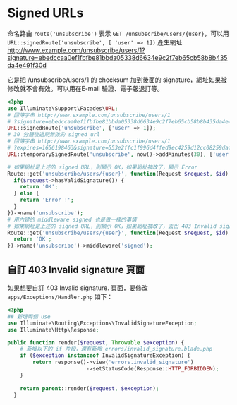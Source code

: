 # Signed URLs

命名路由 `route('unsubscribe')` 表示 `GET /unsubscribe/users/{user}`，可以用 `URL::signedRoute('unsubscribe', [ 'user' => 1])` 產生網址 http://www.example.com/unsubscribe/users/1?signature=ebedccaa0ef1fbfbe81bbda05338d6634e9c2f7eb65cb58b8b435da4e491f30d

它是把 /unsubscribe/users/1 的 checksum 加到後面的 signature，網址如果被修改就不會有效。可以用在E-mail 驗證、電子報退訂等。

``` php
<?php
use Illuminate\Support\Facades\URL;
# 回傳字串 http://www.example.com/unsubscribe/users/1
# ?signature=ebedccaa0ef1fbfbe81bbda05338d6634e9c2f7eb65cb58b8b435da4e491f
URL::signedRoute('unsubscribe', ['user' => 1]);
# 30 分鐘後過期無效的 signed url
# 回傳字串 http://www.example.com/unsubscribe/users/1
# ?expires=1656198463&signature=553e2ffc1f996d4ffed9ec4259d12cc08259daf9214
URL::temporarySignedRoute('unsubscribe', now()->addMinutes(30), ['user' => 1]);

# 如果網址是上述的 signed URL，則顯示 OK，如果網址被改了，顯示 Error
Route::get('unsubscribe/users/{user}', function(Request $request, $id) {
  if($request->hasValidSignature()) {
    return 'OK';
  } else {
    return 'Error !';
  }
})->name('unsubscribe');
# 用內建的 middleware signed 也是做一樣的事情
# 如果網址是上述的 signed URL，則顯示 OK，如果網址被改了，丟出 403 Invalid signature. 頁面
Route::get('unsubscribe/users/{user}', function(Request $request, $id) {
  return 'OK';
})->name('unsubscribe')->middleware('signed');
```

## 自訂 403 Invalid signature 頁面

如果想要自訂 403 Invalid signature. 頁面，要修改 `apps/Exceptions/Handler.php` 如下：

``` php
<?php
## 新增兩個 use
use Illuminate\Routing\Exceptions\InvalidSignatureException;
use Illuminate\Http\Response;

public function render($request, Throwable $exception) {
    # 新增以下的 if 片段，還有新增 errors/invalid_signature.blade.php
    if ($exception instanceof InvalidSignatureException) {
        return response()->view('errors.invalid_signature')
                         ->setStatusCode(Response::HTTP_FORBIDDEN);
    }
  
    return parent::render($request, $exception);
  }
```